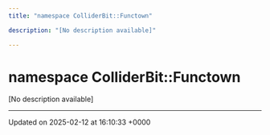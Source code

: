 ```yaml
---
title: "namespace ColliderBit::Functown"

description: "[No description available]"

---
```


# namespace ColliderBit::Functown

[No description available]






-------------------------------

Updated on 2025-02-12 at 16:10:33 +0000
